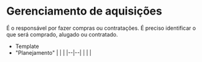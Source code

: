 # Gerenciamento de aquisições

É o responsável por fazer compras ou contratações.
É preciso identificar o que será comprado, alugado ou contratado.

- Template
- "Planejamento"
|  |  |
|--|--|
|  |  |

<!--stackedit_data:
eyJoaXN0b3J5IjpbLTE2MDY5NjI0ODUsLTIwODg3NDY2MTIsNz
MwOTk4MTE2XX0=
-->